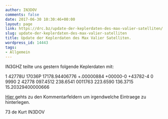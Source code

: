 ```yaml
---
author: IN3DOV
comments: false
date: 2017-06-30 10:30:46+00:00
layout: page
link: https://drc.bz/update-der-keplerdaten-des-max-valier-satelliten/
slug: update-der-keplerdaten-des-max-valier-satelliten
title: Update der Keplerdaten des Max Valier Satelliten.
wordpress_id: 14443
tags:
- Allgemein
---
```


IN3GHZ teilte uns gestern folgende Keplerdaten mit:

1 42778U 17036P 17178.94406776 +.00000884 +00000-0 +43782-4 0 9990
2 42778 097.4512 238.6541 0011763 223.6590 136.3715 15.20329400000666

[Hier ](https://drc.bz/nachtrag-zum-max-valier-sat-von-iw3bwb/)gehts zu den Kommentarfeldern um irgendwelche Eintraege zu hinterlegen.

73 de Kurt IN3DOV
